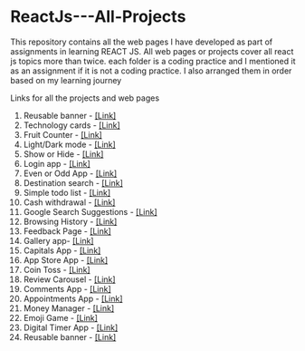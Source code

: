 # ReactJs---All-Projects
This repository contains all the web pages I have developed as part of assignments in learning REACT JS. All web pages or projects cover all react js topics more than twice. each folder is a coding practice and I mentioned it as an assignment if it is not a coding practice. I also arranged them in order based on my learning journey

Links for all the projects and web pages 

001) Reusable banner       -  [[Link]](http://bvreactjs01.ccbp.tech)
002) Technology cards      -  [[Link]](http://bvreactjs2.ccbp.tech)
003) Fruit Counter         -  [[Link]](http://bvreactjs3.ccbp.tech)
004) Light/Dark mode       -  [[Link]](http://bvreactjs4.ccbp.tech)
005) Show or Hide          -  [[Link]](http://bvreactjs5.ccbp.tech)
006) Login app             -  [[Link]](http://bvreactjs6.ccbp.tech)
007) Even or Odd App       -  [[Link]](http://bvreactjs7.ccbp.tech)
008) Destination search    -  [[Link]](http://bvreactjs8.ccbp.tech)
009) Simple todo list      -  [[Link]](http://bvreactjs9.ccbp.tech)
010) Cash withdrawal       -  [[Link]](http://bvreactjs10.ccbp.tech)
011) Google Search Suggestions - [[Link]](http://bvreactjs11.ccbp.tech)
012) Browsing History      - [[Link]](http://bvreactjs12.ccbp.tech)
013) Feedback Page - [[Link]](http://bvreactjs13.ccbp.tech)
014) Gallery app- [[Link]](http://bvreactjs14.ccbp.tech)
015) Capitals App - [[Link]](http://bvreactjs15.ccbp.tech)
016) App Store App - [[Link]](http://bvreactjs16.ccbp.tech)
017) Coin Toss    - [[Link]](http://bvreactjs17.ccbp.tech)
018) Review Carousel    - [[Link]](http://bvreactjs18.ccbp.tech)
019) Comments App    - [[Link]](http://bvreactjs19.ccbp.tech)
020) Appointments App    - [[Link]](http://bvreactjs20.ccbp.tech)
021) Money Manager    - [[Link]](http://bvreactjs21.ccbp.tech)
022) Emoji Game    - [[Link]](http://bvreactjs22.ccbp.tech)
023) Digital Timer App - [[Link]](http://bvreactjs23.ccbp.tech)
024) Reusable banner       -  [[Link]](http://bvreactjs24.ccbp.tech)
